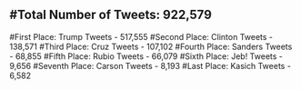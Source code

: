 #Total Number of Tweets: 922,579 
---
#First Place: Trump Tweets - 517,555
#Second Place: Clinton Tweets - 138,571
#Third Place: Cruz Tweets - 107,102
#Fourth Place: Sanders Tweets - 68,855
#Fifth Place: Rubio Tweets - 66,079
#Sixth Place: Jeb! Tweets - 9,656
#Seventh Place: Carson Tweets - 8,193
#Last Place: Kasich Tweets - 6,582
